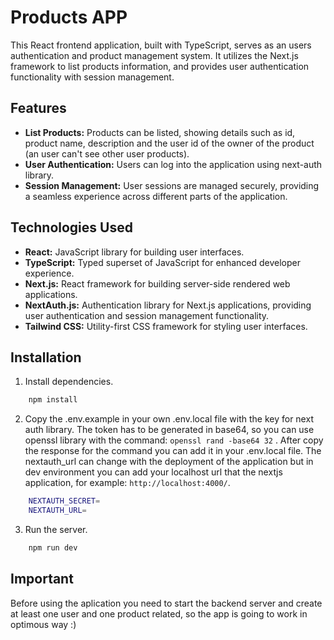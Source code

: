 # Products APP
This React frontend application, built with TypeScript, serves as an users authentication and product management system. It utilizes the Next.js framework to list products information, and provides user authentication functionality with session management.

## Features
* **List Products:** Products can be listed, showing details such as id, product name, description and the user id of the owner of the product (an user can't see other user products).
* **User Authentication:** Users can log into the application using next-auth library.
* **Session Management:** User sessions are managed securely, providing a seamless experience across different parts of the application.

## Technologies Used
* **React:** JavaScript library for building user interfaces.
* **TypeScript:** Typed superset of JavaScript for enhanced developer experience.
* **Next.js:** React framework for building server-side rendered web applications.
* **NextAuth.js:** Authentication library for Next.js applications, providing user authentication and session management functionality.
* **Tailwind CSS:** Utility-first CSS framework for styling user interfaces.

## Installation
1. Install dependencies.
```bash
    npm install
```
2. Copy the .env.example in your own .env.local file with the key for next auth library.
   The token has to be generated in base64, so you can use openssl library with the command: `openssl rand -base64 32` . After copy the response for the command you can add it in your .env.local file.
   The nextauth_url can change with the deployment of the application but in dev environment you can add your localhost url that the nextjs application, for example: `http://localhost:4000/`.
```bash
    NEXTAUTH_SECRET=
    NEXTAUTH_URL=
```
3. Run the server.
```bash
    npm run dev
```

## Important
Before using the aplication you need to start the backend server and create at least one user and one product related, so the app is going to work in optimous way :)